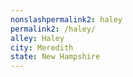 ```yaml
---
﻿nonslashpermalink2: haley
permalink2: /haley/
alley: Haley
city: Meredith
state: New Hampshire
---
```

